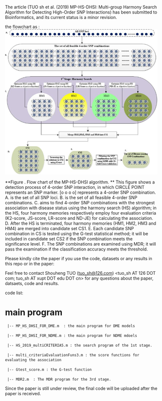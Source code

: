 The article (TUO sh et al. (2019) MP-HS-DHSI: Multi-group Harmony Search Algorithm for Detecting High-Order SNP Interactions) has been submitted to Bioinformatics, and its current status is a minor revision.

the flowchart as :
![Flowchart of MP-HS-DHSI](https://github.com/shouhengtuo/MP-HS-DHSI/blob/master/outline.jpg)

 **Figure . Flow chart of the MP-HS-DHSI algorithm. **
This figure shows a detection process of 4-order SNP interaction, in which CIRCLE POINT  represents an SNP marker. [o o o o]  represents a 4-order SNP combination. A. is the set of all SNP loci. B. is the set of all feasible 4-order SNP combinations. C. aims to find 4-order SNP combinations with the strongest association with disease status using the harmony search (HS) algorithm; in the HS, four harmony memories respectively employ four evaluation criteria (K2-score, JS-score, LR-score and ND-JE) for calculating the association. D. After the HS is terminated, four harmony memories (HM1, HM2, HM3 and HM4) are merged into candidate set CS1. E. Each candidate SNP combination in CS is tested using the G-test statistical method; it will be included in candidate set CS2 if the SNP combination meets the significance level. F. The SNP combinations are examined using MDR; it will pass the examination if the classification accuracy meets the threshold.


Please kindly cite the paper if you use the code, datasets or any results in this repo or in the paper:

Feel free to contact Shouheng TUO (tuo_sh@126.com) <tuo_sh AT 126 DOT com; tuo_sh AT xupt DOT edu DOT cn>  for any questions about the paper, datsaets, code and results.

code list:

 **main program**
  ============
     |-- MP_HS_DHSI_FOR_DME.m  : the main program for DME models 
   
     |-- MP_HS_DHSI_FOR_NDME.m : the main program for NDME mdoels
   
     |-- HS_2019_multiCRITERIA5.m : the search program of the 1st stage.
   
     |-- multi_criteriaEvaluationFuns3.m : the score functions for evaluating the association
   
     |-- Gtest_score.m : the G-test function 
   
     |-- MDR2.m  : The MDR program for the 3rd stage.


Since the paper is still under review, the final code will be uploaded after the paper is received.
